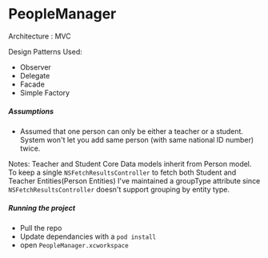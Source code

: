 # PeopleManager

Architecture : MVC

Design Patterns Used:
- Observer
- Delegate
- Facade
- Simple Factory

##### Assumptions

  - Assumed that one person can only be either a teacher or a student. System won't let you add same person (with same national ID number) twice.

 Notes:
Teacher and Student Core Data models inherit from Person model. To keep a single `NSFetchResultsController` to fetch both Student and Teacher Entities(Person Entities) I've maintained a groupType attribute since `NSFetchResultsController` doesn't support grouping by entity type.

##### Running the project
- Pull the repo
- Update dependancies with a `pod install`
- open `PeopleManager.xcworkspace`
